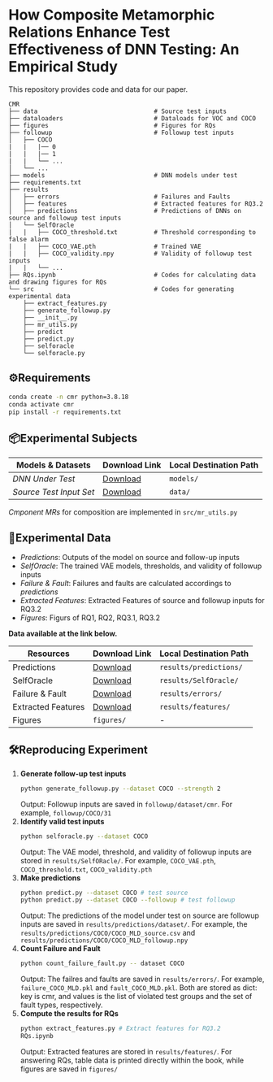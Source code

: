 # How Composite Metamorphic Relations Enhance Test Effectiveness of DNN Testing: An Empirical Study

This repository provides code and data for our paper.

```
CMR
├── data                                # Source test inputs
├── dataloaders                         # Dataloads for VOC and COCO
├── figures                             # Figures for RQs
├── followup                            # Followup test inputs
│   ├── COCO
|   |   |── 0
|   |   |── 1
|   |   └── ...
│   └── ...
├── models                              # DNN models under test
├── requirements.txt
├── results
│   ├── errors                          # Failures and Faults
│   ├── features                        # Extracted features for RQ3.2
│   ├── predictions                     # Predictions of DNNs on source and followup test inputs
│   └── SelfOracle
|   |   ├── COCO_threshold.txt          # Threshold corresponding to false alarm
|   |   ├── COCO_VAE.pth                # Trained VAE
|   |   ├── COCO_validity.npy           # Validity of followup test inputs
|   |   └── ...
├── RQs.ipynb                           # Codes for calculating data and drawing figures for RQs
└── src                                 # Codes for generating experimental data
    ├── extract_features.py
    ├── generate_followup.py
    ├── __init__.py
    ├── mr_utils.py
    ├── predict
    ├── predict.py
    ├── selforacle
    └── selforacle.py
```

## ⚙️Requirements

```bash
conda create -n cmr python=3.8.18
conda activate cmr
pip install -r requirements.txt
```

## 📦Experimental Subjects
| Models & Datasets | Download Link | Local Destination Path |
|---|---|---|
| *DNN Under Test* | [Download](https://www.dropbox.com/scl/fo/x9et5salo528e8inh2999/ANrIfVqVdQqvUrVFzkKiiu8?rlkey=hetb4y6f7hwtqzeay9nwz1fpn&dl=0) | `models/` |
| *Source Test Input Set* | [Download](https://www.dropbox.com/scl/fo/zfqodjegi4wh0n04mlh7d/AHd8P5BftYNTmszXqygRudE?rlkey=wowwl40k8hr2mmy3shyo420zn&dl=0) | `data/` |

*Cmponent MRs* for composition are implemented in `src/mr_utils.py`

## 📃Experimental Data

- *Predictions*: Outputs of the model on source and follow-up inputs
- *SelfOracle*: The trained VAE models, thresholds, and validity of followup inputs
- *Failure & Fault*: Failures and faults are calculated accordings to *predictions*
- *Extracted Features*: Extracted Features of source and followup inputs for RQ3.2
- *Figures*: Figurs of RQ1, RQ2, RQ3.1, RQ3.2

**Data available at the link below.**

| Resources | Download Link | Local Destination Path |
|---|---|---|
| Predictions | [Download](https://www.dropbox.com/scl/fo/moicow2jgo0q05pgmi6gq/ACkrFH2xQKBdzJ-VqlvSSQE?rlkey=mw75vfwv9gz7pux9cleutryuv&dl=0) | `results/predictions/` |
| SelfOracle | [Download](https://www.dropbox.com/scl/fo/0cicv66v6a5eex6rjbkpn/AGgBgdneMProMpCZIG5Riq4?rlkey=qpbthrzlz56sc3bgthz3609nk&dl=0) | `results/SelfOracle/` |
| Failure & Fault | [Download](https://www.dropbox.com/scl/fo/djz19v7z6zevl7rl0gewr/ALmhuzP_NqHgkvYJsxZ1E1A?rlkey=0h1zhzqovcerion5egpmlmtew&dl=0) | `results/errors/` |
| Extracted Features| [Download](https://www.dropbox.com/scl/fo/5faddj9zfczyaw4lr33rg/AMO1Wg_lhfuUaAmr2Nt5Xa0?rlkey=2wuru62a9tf5yhjsq0slavsy8&dl=0) | `results/features/` |
| Figures | `figures/`| - |


## 🛠️Reproducing Experiment

1. **Generate follow-up test inputs**
    ```bash
    python generate_followup.py --dataset COCO --strength 2
    ```
    Output: Followup inputs are saved in `followup/dataset/cmr`. For example, `followup/COCO/31`
2. **Identify valid test inputs**
    ```bash
    python selforacle.py --dataset COCO
    ```
    Output: The VAE model, threshold, and validity of followup inputs are stored in `results/SelfORacle/`. For example, `COCO_VAE.pth`, `COCO_threshold.txt`, `COCO_validity.pth`
3. **Make predictions**
    ```bash
    python predict.py --dataset COCO # test source
    python predict.py --dataset COCO --followup # test followup
    ```
    Output: The predictions of the model under test on source are followup inputs are saved in `results/predictions/dataset/`. For example, the `results/predictions/COCO/COCO_MLD_source.csv` and `results/predictions/COCO/COCO_MLD_followup.npy`
4. **Count Failure and Fault**
    ```bash
    python count_failure_fault.py -- dataset COCO
    ```
    Output: The failres and faults are saved in `results/errors/`. For example, `failure_COCO_MLD.pkl` and `fault_COCO_MLD.pkl`. Both are stored as dict: key is cmr, and values is the list of violated test groups and the set of fault types, respectively.
5. **Compute the results for RQs**
    ```bash
    python extract_features.py # Extract features for RQ3.2
    RQs.ipynb
    ```
    Output: Extracted features are stored in `results/features/`. For answering RQs, table data is printed directly within the book, while figures are saved  in `figures/`
